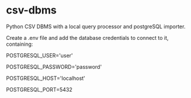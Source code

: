 # csv-dbms
Python CSV DBMS with a local query processor and postgreSQL importer.


Create a .env file and add the database credentials to connect to it, containing:


POSTGRESQL_USER='user' 

POSTGRESQL_PASSWORD='password' 

POSTGRESQL_HOST='localhost' 

POSTGRESQL_PORT=5432 
